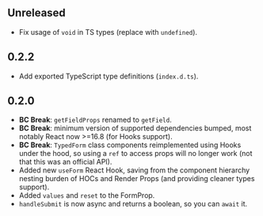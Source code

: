 ## Unreleased

- Fix usage of `void` in TS types (replace with `undefined`).

## 0.2.2

- Add exported TypeScript type definitions (`index.d.ts`).

## 0.2.0

- **BC Break**: `getFieldProps` renamed to `getField`.
- **BC Break**: minimum version of supported dependencies bumped, most notably React now >=16.8 (for Hooks support).
- **BC Break**: `TypedForm` class components reimplemented using Hooks under the hood, so using a `ref` to access props will no longer work (not that this was an official API).
- Added new `useForm` React Hook, saving from the component hierarchy nesting burden of HOCs and Render Props (and providing cleaner types support).
- Added `values` and `reset` to the FormProp.
- `handleSubmit` is now async and returns a boolean, so you can `await` it.
